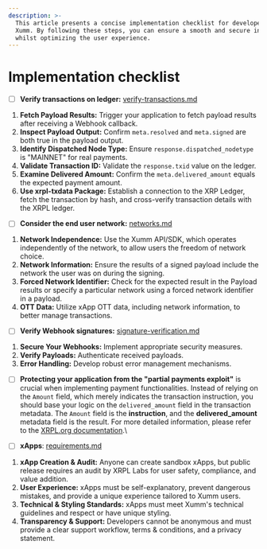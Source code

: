 ```yaml
---
description: >-
  This article presents a concise implementation checklist for developers using
  Xumm. By following these steps, you can ensure a smooth and secure integration
  whilst optimizing the user experience.
---
```


# Implementation checklist

* [ ] **Verify transactions on ledger:** [verify-transactions.md](../payloads-sign-requests/verify-transactions.md "mention")

1. **Fetch Payload Results:** Trigger your application to fetch payload results after receiving a Webhook callback.
2. **Inspect Payload Output:** Confirm `meta.resolved` and `meta.signed` are both true in the payload output.
3. **Identify Dispatched Node Type:** Ensure `response.dispatched_nodetype` is "MAINNET" for real payments.
4. **Validate Transaction ID:** Validate the `response.txid` value on the ledger.
5. **Examine Delivered Amount:** Confirm the `meta.delivered_amount` equals the expected payment amount.
6. **Use xrpl-txdata Package:** Establish a connection to the XRP Ledger, fetch the transaction by hash, and cross-verify transaction details with the XRPL ledger.

* [ ] **Consider the end user network:** [networks.md](../payloads-sign-requests/networks.md "mention")

1. **Network Independence:** Use the Xumm API/SDK, which operates independently of the network, to allow users the freedom of network choice.
2. **Network Information:** Ensure the results of a signed payload include the network the user was on during the signing.
3. **Forced Network Identifier:** Check for the expected result in the Payload results or specify a particular network using a forced network identifier in a payload.
4. **OTT Data:** Utilize xApp OTT data, including network information, to better manage transactions.

* [ ] **Verify Webhook signatures:** [signature-verification.md](../payloads-sign-requests/status-updates/webhooks/signature-verification.md "mention")

1. **Secure Your Webhooks:** Implement appropriate security measures.
2. **Verify Payloads:** Authenticate received payloads.
3. **Error Handling:** Develop robust error management mechanisms.

* [ ] **Protecting your application from the "partial payments exploit"** is crucial when implementing payment functionalities. Instead of relying on the `Amount` field, which merely indicates the transaction instruction, you should base your logic on the `delivered_amount` field in the transaction metadata. The `Amount` field is the **instruction**, and the **delivered\_amount** metadata field is the result. For more detailed information, please refer to the [XRPL.org documentation](https://xrpl.org/partial-payments.html#the-delivered\_amount-field).\

* [ ] **xApps**: [requirements.md](../../environments/xapps-dapps/requirements.md "mention")

1. **xApp Creation & Audit:** Anyone can create sandbox xApps, but public release requires an audit by XRPL Labs for user safety, compliance, and value addition.
2. **User Experience:** xApps must be self-explanatory, prevent dangerous mistakes, and provide a unique experience tailored to Xumm users.
3. **Technical & Styling Standards:** xApps must meet Xumm's technical guidelines and respect or have unique styling.
4. **Transparency & Support:** Developers cannot be anonymous and must provide a clear support workflow, terms & conditions, and a privacy statement.
